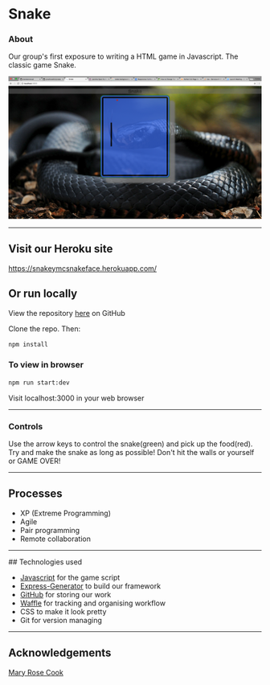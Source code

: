 # Snake

### About
Our group's first exposure to writing a HTML game in Javascript. The classic game Snake.

![alt-text](./img/screenshot.png)


---
## Visit our Heroku site
https://snakeymcsnakeface.herokuapp.com/

## Or run locally
View the repository [here](https://github.com/jonathanelliot/snake) on GitHub

Clone the repo. Then:

```bash
npm install

```

### To view in browser
```bash
npm run start:dev
```
Visit localhost:3000 in your web browser

---

### Controls

Use the arrow keys to control the snake(green) and pick up the food(red). Try and make the snake as long as possible! Don't hit the walls or yourself or GAME OVER!

---

## Processes
* XP (Extreme Programming)
* Agile
* Pair programming
* Remote collaboration

---

## Technologies used

* [Javascript](https://www.javascript.com/) for the game script
* [Express-Generator](https://expressjs.com/en/starter/generator.html) to build our framework
* [GitHub](https://github.com/jonathanelliot/snake) for storing our work
* [Waffle](https://waffle.io/) for tracking and organising workflow
* CSS to make it look pretty
* Git for version managing

---

## Acknowledgements

[Mary Rose Cook](https://github.com/maryrosecook)
